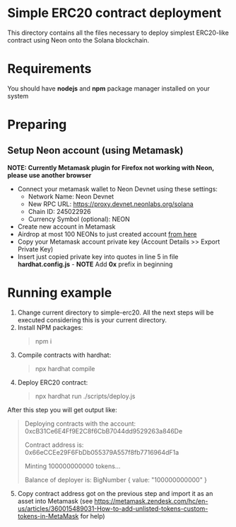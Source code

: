 # Simple ERC20 contract deployment
This directory contains all the files necessary to deploy simplest ERC20-like contract using Neon onto the Solana blockchain.

# Requirements
You should have **nodejs** and **npm** package manager installed on your system

# Preparing
## Setup Neon account (using Metamask)
**NOTE: Currently Metamask plugin for Firefox not working with Neon, please use another browser**
- Connect your metamask wallet to Neon Devnet using these settings:
    - Network Name: Neon Devnet
    - New RPC URL: https://proxy.devnet.neonlabs.org/solana
    - Chain ID: 245022926
    - Currency Symbol (optional): NEON
- Create new account in Metamask
- Airdrop at most 100 NEONs to just created account [from here](https://neonfaucet.org/)
- Copy your Metamask account private key (Account Details >> Export Private Key)
- Insert just copied private key into quotes in line 5 in file **hardhat.config.js** - **NOTE** Add **0x** prefix in beginning

# Running example
1. Change current directory to simple-erc20. All the next steps will be executed considering this is your current directory.
2. Install NPM packages:
    > npm i
3. Compile contracts with hardhat:
    > npx hardhat compile
4. Deploy ERC20 contract:
    > npx hardhat run ./scripts/deploy.js

After this step you will get output like:

> Deploying contracts with the account: 0xcB31Ce6E4Ff9E2C8f6CbB7044dd9529263a846De
>
> Contract address is:  0x66eCCEe29F6FbDb055379A557f8fb7716964dF1a
>
> Minting  100000000000  tokens...
>
> Balance of deployer is:  BigNumber { value: "100000000000" }

5. Copy contract address got on the previous step and import it as an asset into Metamask (see https://metamask.zendesk.com/hc/en-us/articles/360015489031-How-to-add-unlisted-tokens-custom-tokens-in-MetaMask for help)